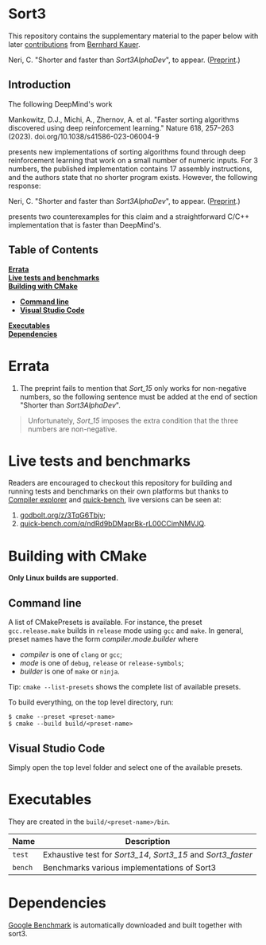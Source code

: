 # Sort3

This repository contains the supplementary material to the paper below with
later [contributions](https://github.com/cassioneri/sort3/pull/1) from
[Bernhard Kauer](https://github.com/vmmon).

Neri, C. "Shorter and faster than *Sort3AlphaDev*", to appear.
([Preprint](https://arxiv.org/abs/2307.14503).)


## Introduction

The following DeepMind's work

Mankowitz, D.J., Michi, A., Zhernov, A. et al. "Faster sorting algorithms
discovered using deep reinforcement learning." Nature 618, 257–263 (2023).
doi.org/10.1038/s41586-023-06004-9

presents new implementations of sorting algorithms found through deep
reinforcement learning that work on a small number of numeric inputs. For 3
numbers, the published implementation contains 17 assembly instructions, and
the authors state that no shorter program exists. However, the following
response:

Neri, C. "Shorter and faster than *Sort3AlphaDev*", to appear.
([Preprint](https://arxiv.org/abs/2307.14503).)

presents two counterexamples for this claim and a straightforward C/C++
implementation that is faster than DeepMind's.

## Table of Contents

**[Errata](#errata)**<br>
**[Live tests and benchmarks](#live-tests-and-benchmarks)**<br>
**[Building with CMake](#building-with-cmake)**<br>

  * **[Command line](#command-line)**
  * **[Visual Studio Code](#visual-studio-code)**

**[Executables](#executables)**<br>
**[Dependencies](#dependencies)**<br>

# Errata

1. The preprint fails to mention that *Sort_15* only works for non-negative numbers,
so the following sentence must be added at the end of section "Shorter than
*Sort3AlphaDev*".

> Unfortunately, *Sort_15* imposes the extra condition that the three numbers are
> non-negative.

# Live tests and benchmarks

Readers are encouraged to checkout this repository for building and running
tests and benchmarks on their own platforms but thanks to
[Compiler explorer](https://godbolt.org) and
[quick-bench](https://quick-bench.com), live versions can be seen at:

1. [godbolt.org/z/3TqG6Tbjv](https://godbolt.org/z/3TqG6Tbjv);
1. [quick-bench.com/q/ndRd9bDMaprBk-rL00CCimNMVJQ](https://quick-bench.com/q/ndRd9bDMaprBk-rL00CCimNMVJQ).

# Building with CMake

**Only Linux builds are supported.**

## Command line

A list of CMakePresets is available. For instance, the preset
`gcc.release.make` builds in `release` mode using `gcc` and `make`. In general,
preset names have the form *compiler*.*mode*.*builder* where

* *compiler* is one of `clang` or `gcc`;
* *mode* is one of `debug`, `release` or `release-symbols`;
* *builder* is one of `make` or `ninja`.

Tip: `cmake --list-presets` shows the complete list of available presets.

To build everything, on the top level directory, run:
```
$ cmake --preset <preset-name>
$ cmake --build build/<preset-name>
```

## Visual Studio Code

Simply open the top level folder and select one of the available presets.

# Executables

They are created in the `build/<preset-name>/bin`.

| Name   | Description                                                   |
|--------|---------------------------------------------------------------|
|`test`  | Exhaustive test for *Sort3_14*, *Sort3_15* and *Sort3_faster* |
|`bench` | Benchmarks various implementations of Sort3                   |

# Dependencies

[Google Benchmark](https://github.com/google/benchmark) is automatically
downloaded and built together with sort3.
